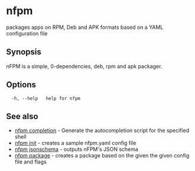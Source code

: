 # nfpm

packages apps on RPM, Deb and APK formats based on a YAML configuration file

## Synopsis

nFPM is a simple, 0-dependencies, deb, rpm and apk packager.

## Options

```
  -h, --help   help for nfpm
```

## See also

* [nfpm completion](/cmd/nfpm_completion/)	 - Generate the autocompletion script for the specified shell
* [nfpm init](/cmd/nfpm_init/)	 - creates a sample nfpm.yaml config file
* [nfpm jsonschema](/cmd/nfpm_jsonschema/)	 - outputs nFPM's JSON schema
* [nfpm package](/cmd/nfpm_package/)	 - creates a package based on the given the given config file and flags

